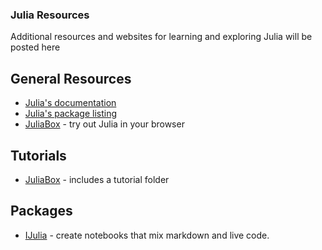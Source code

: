 ### Julia Resources

Additional resources and websites for learning and exploring Julia will be posted here

## General Resources
* [Julia's documentation](http://julia.readthedocs.org/en/release-0.4/)
* [Julia's package listing](http://pkg.julialang.org/)
* [JuliaBox](https://juliabox.org) - try out Julia in your browser


## Tutorials

* [JuliaBox](https://juliabox.org) - includes a tutorial folder

## Packages

* [IJulia](https://github.com/JuliaLang/IJulia.jl) - create notebooks that mix markdown and live code.
